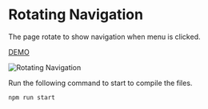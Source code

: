 # Rotating Navigation

The page rotate to show navigation when menu is clicked.

[DEMO](https://ecstatic-bhabha-f77bbb.netlify.app/)

![Rotating Navigation](https://res.cloudinary.com/coffmanjrp-dev/image/upload/v1642982415/coffmanjrp.io/rotating_navigation_1a89e43f3f.png)

Run the following command to start to compile the files.

```
npm run start
```

